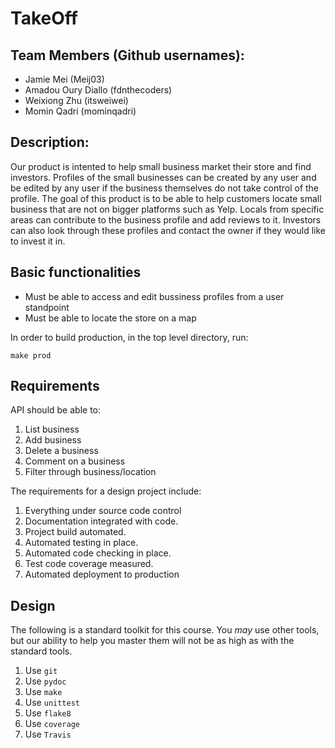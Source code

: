 # TakeOff

## Team Members (Github usernames):
* Jamie Mei (Meij03)
* Amadou Oury Diallo (fdnthecoders)
* Weixiong Zhu (itsweiwei)
* Momin Qadri (mominqadri)

## Description:
Our product is intented to help small business market their store and find investors. Profiles of the small businesses can be created by any user and be edited by any user if the business themselves do not take control of the profile. The goal of this product is to be able to help customers locate 
small business that are not on bigger platforms such as Yelp. Locals from specific areas can contribute to the business profile and add reviews to it. Investors can also look through these profiles and contact the owner if they would like to invest it in. 

## Basic functionalities 
* Must be able to access and edit bussiness profiles from a user standpoint
* Must be able to locate the store on a map


In order to build production, in the top level directory, run:

`make prod`


## Requirements

API should be able to:

1. List business
2. Add business
3. Delete a business
4. Comment on a business
5. Filter through business/location

The requirements for a design project include:

1. Everything under source code control
1. Documentation integrated with code.
1. Project build automated.
1. Automated testing in place.
1. Automated code checking in place.
1. Test code coverage measured.
1. Automated deployment to production


## Design

The following is a standard toolkit for this course. You *may* use other tools,
but our ability to help you master them will not be as high as with the
standard tools.

1. Use `git`
1. Use `pydoc`
1. Use `make`
1. Use `unittest`
1. Use `flake8`
1. Use `coverage`
1. Use `Travis`

